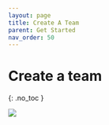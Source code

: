 ```yaml
---
layout: page
title: Create A Team 
parent: Get Started 
nav_order: 50
---
```


# Create a team 
{: .no_toc }

![](https://statics.bsafes.com/samplePage.png)



